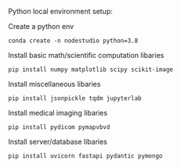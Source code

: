 
Python local environment setup:

Create a python env

```
conda create -n nodestudio python=3.8 
```

Install basic math/scientific computation libaries
```
pip install numpy matplotlib scipy scikit-image 
```

Install miscellaneous libaries
```
pip install jsonpickle tqdm jupyterlab
```

Install medical imaging libaries
```
pip install pydicom pymapvbvd
```

Install server/database libaries
```
pip install uvicorn fastapi pydantic pymongo
```
